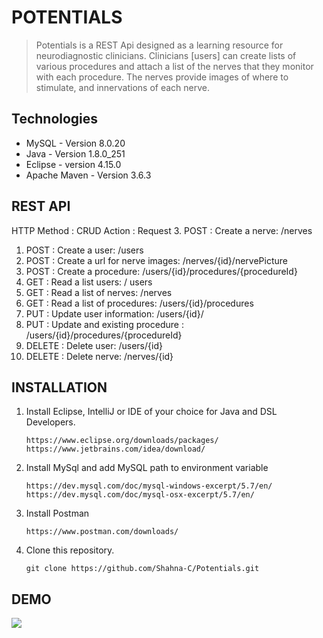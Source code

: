 # POTENTIALS

>Potentials is a REST Api  designed  as a learning resource for neurodiagnostic clinicians. Clinicians [users] can create lists of various procedures and attach a list of the nerves that they monitor with each procedure. The nerves provide images of where to stimulate, and innervations of each nerve. 


## Technologies
* MySQL - Version 8.0.20
* Java - Version 1.8.0_251
* Eclipse - version 4.15.0
* Apache Maven - Version 3.6.3


## REST API
HTTP Method : CRUD Action : Request
3. POST : Create a nerve: /nerves
1. POST : Create a user: /users
4. POST : Create a url for nerve images: /nerves/{id}/nervePicture
2. POST : Create a procedure: /users/{id}/procedures/{procedureId}
2. GET : Read a list users: / users
3. GET : Read a list of nerves: /nerves
3. GET : Read a list of procedures: /users/{id}/procedures
4. PUT : Update user information: /users/{id}/
4. PUT : Update and existing procedure : /users/{id}/procedures/{procedureId}
5. DELETE : Delete user: /users/{id}
5. DELETE : Delete nerve: /nerves/{id}


## INSTALLATION

1. Install Eclipse, IntelliJ or IDE of your choice for Java and DSL Developers.
    ```
    https://www.eclipse.org/downloads/packages/
    https://www.jetbrains.com/idea/download/
    ```
2. Install MySql and add MySQL path to environment variable
    ```
   https://dev.mysql.com/doc/mysql-windows-excerpt/5.7/en/
   https://dev.mysql.com/doc/mysql-osx-excerpt/5.7/en/
    ```
3. Install Postman
	```
    https://www.postman.com/downloads/
    ```
4. Clone this repository.
    ```
    git clone https://github.com/Shahna-C/Potentials.git

## DEMO

![](https://github.com/Shahna-C/Potentials/blob/master/Demo.gif)




